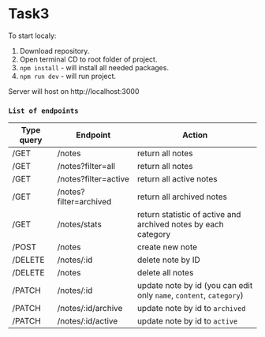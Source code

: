 # Task3
To start localy:
1. Download repository.
2. Open terminal CD to root folder of project.
3. `npm install` - will install all needed packages.
4. `npm run dev` - will run project.

Server will host on http://localhost:3000

### `List of endpoints`

|Type query|Endpoint|Action|
|----------|--------|------|
|/GET|/notes|return all notes|
|/GET|/notes?filter=all|return all notes|
|/GET|/notes?filter=active|return all active notes|
|/GET|/notes?filter=archived|return all archived notes|
|/GET|/notes/stats|return statistic of active and archived notes by each category|
|/POST|/notes|create new note|
|/DELETE|/notes/:id|delete note by ID|
|/DELETE|/notes|delete all notes|
|/PATCH|/notes/:id|update note by id (you can edit only `name`, `content`, `category`)|
|/PATCH|/notes/:id/archive|update note by id to `archived`|
|/PATCH|/notes/:id/active|update note by id to `active`|




